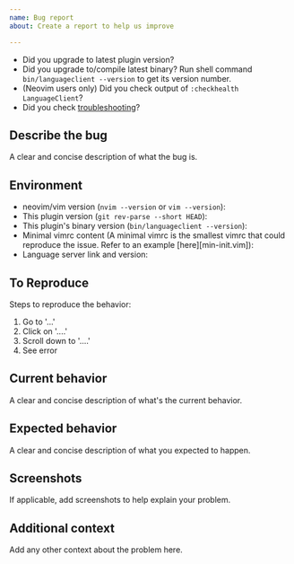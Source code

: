 ```yaml
---
name: Bug report
about: Create a report to help us improve

---
```


- Did you upgrade to latest plugin version?
- Did you upgrade to/compile latest binary? Run shell command
  `bin/languageclient --version` to get its version number.
- (Neovim users only) Did you check output of `:checkhealth LanguageClient`?
- Did you check [troubleshooting]?

[troubleshooting]: https://github.com/autozimu/LanguageClient-neovim/blob/next/INSTALL.md#6-troubleshooting

## Describe the bug
A clear and concise description of what the bug is.

## Environment
- neovim/vim version (`nvim --version` or `vim --version`):
- This plugin version (`git rev-parse --short HEAD`):
- This plugin's binary version (`bin/languageclient --version`):
- Minimal vimrc content (A minimal vimrc is the smallest vimrc that could
  reproduce the issue. Refer to an example [here][min-init.vim]):
- Language server link and version:

## To Reproduce
Steps to reproduce the behavior:
1. Go to '...'
2. Click on '....'
3. Scroll down to '....'
4. See error

## Current behavior
A clear and concise description of what's the current behavior.

## Expected behavior
A clear and concise description of what you expected to happen.

## Screenshots
If applicable, add screenshots to help explain your problem.

## Additional context
Add any other context about the problem here.
